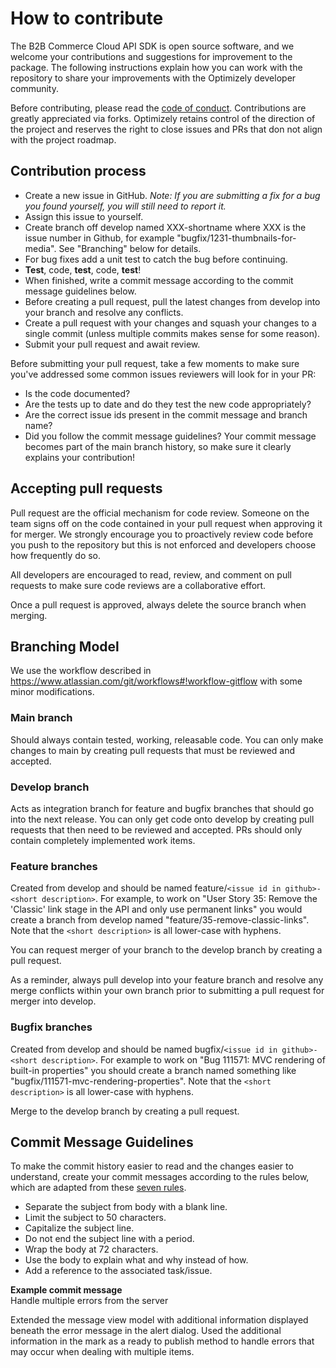 # How to contribute

The B2B Commerce Cloud API SDK is open source software, and we welcome your contributions and suggestions for improvement to the package. The following instructions explain how you can work with the repository to share your improvements with the Optimizely developer community.

Before contributing, please read the [code of conduct](https://github.com/episerver/Foundation/blob/develop/docs/code-of-conduct.md).  Contributions are greatly appreciated via forks. Optimizely retains control of the direction of the project and reserves the right to close issues and PRs that don not align with the project roadmap.

## Contribution process

* Create a new issue in GitHub. _Note: If you are submitting a fix for a bug you found yourself, you will still need to report it._
* Assign this issue to yourself.
* Create branch off develop named XXX-shortname where XXX is the issue number in Github, for example "bugfix/1231-thumbnails-for-media". See "Branching" below for details.
* For bug fixes add a unit test to catch the bug before continuing.
* __Test__, code, __test__, code, __test__!
* When finished, write a commit message according to the commit message guidelines below.
* Before creating a pull request, pull the latest changes from develop into your branch and resolve any conflicts.
* Create a pull request with your changes and squash your changes to a single commit (unless multiple commits makes sense for some reason).
* Submit your pull request and await review.

Before submitting your pull request, take a few moments to make sure you've addressed some common issues reviewers will look for in your PR:
* Is the code documented?
* Are the tests up to date and do they test the new code appropriately?
* Are the correct issue ids present in the commit message and branch name?
* Did you follow the commit message guidelines? Your commit message becomes part of the main branch history, so make sure it clearly explains your contribution!

## Accepting pull requests
Pull request are the official mechanism for code review. Someone on the team signs off on the code contained in your pull request when approving it for merger. We strongly encourage you to proactively review code before you push to the repository but this is not enforced and developers choose how frequently do so.

All developers are encouraged to read, review, and comment on pull requests to make sure code reviews are a collaborative effort.

Once a pull request is approved, always delete the source branch when merging.

## Branching Model

We use the workflow described in https://www.atlassian.com/git/workflows#!workflow-gitflow with some minor modifications.

### Main branch
Should always contain tested, working, releasable code. You can only make changes to main by creating pull requests that must be reviewed and accepted.

### Develop branch

Acts as integration branch for feature and bugfix branches that should go into the next release. You can only get code onto develop by creating pull requests that then need to be reviewed and accepted. PRs should only contain completely implemented work items.

### Feature branches

Created from develop and should be named feature/`<issue id in github>-<short description>`. For example, to work on "User Story 35: Remove the 'Classic' link stage in the API and only use permanent links" you would create a branch from develop named "feature/35-remove-classic-links". Note that the `<short description>` is all lower-case with hyphens.

You can request merger of your branch to the develop branch by creating a pull request.

As a reminder, always pull develop into your feature branch and resolve any merge conflicts within your own branch prior to submitting a pull request for merger into develop.

### Bugfix branches
Created from develop and should be named bugfix/`<issue id in github>-<short description>`. For example to work on "Bug 111571: MVC rendering of built-in properties" you should create a branch named something like "bugfix/111571-mvc-rendering-properties". Note that the `<short description>` is all lower-case with hyphens.

Merge to the develop branch by creating a pull request.


## Commit Message Guidelines ##

To make the commit history easier to read and the changes easier to understand, create your commit messages according to the rules below, which are adapted from these [seven rules](http://chris.beams.io/posts/git-commit/#seven-rules).

* Separate the subject from body with a blank line.
* Limit the subject to 50 characters.
* Capitalize the subject line.
* Do not end the subject line with a period.
* Wrap the body at 72 characters.
* Use the body to explain what and why instead of how.
* Add a reference to the associated task/issue.

**Example commit message**  
Handle multiple errors from the server  

Extended the message view model with additional information displayed beneath
the error message in the alert dialog. Used the additional information in the
mark as a ready to publish method to handle errors that may occur when dealing
with multiple items.  
